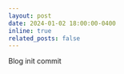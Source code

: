 ```yaml
---
layout: post
date: 2024-01-02 18:00:00-0400
inline: true
related_posts: false
---
```


Blog init commit

